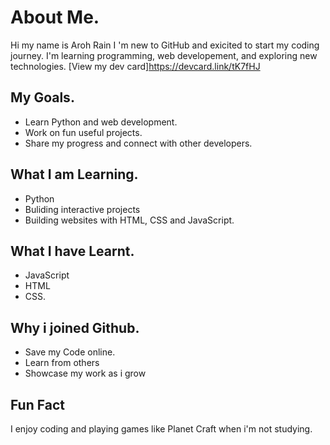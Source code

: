 # About Me.
Hi my name is Aroh Rain I 'm new to GitHub and exicited to start my coding journey.
I'm learning programming, web developement, and exploring new technologies.
[View my dev card]https://devcard.link/tK7fHJ 


## My Goals. 
- Learn Python and web development.
- Work on fun useful projects.
- Share my progress and connect with other developers.

## What I am Learning.
- Python
- Buliding interactive projects
- Building websites with HTML, CSS and JavaScript.

## What I have Learnt.
- JavaScript
- HTML
- CSS.
## Why i joined Github.
- Save my Code online.
- Learn from others
- Showcase my work as i grow
## Fun Fact
I  enjoy coding and playing games like Planet Craft when i'm not studying.


